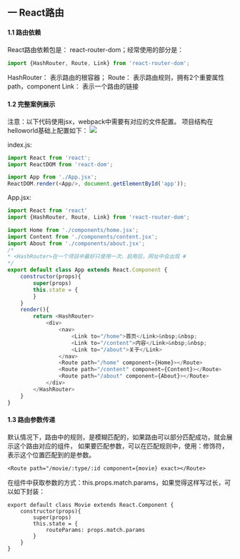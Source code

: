 ## 一 React路由
#### 1.1 路由依赖
React路由依赖包是： react-router-dom；经常使用的部分是：
```JavaScript
import {HashRouter, Route, Link} from 'react-router-dom';
```
HashRouter：	表示路由的根容器；
Route：		表示路由规则，拥有2个重要属性path，component
Link：			表示一个路由的链接
#### 1.2 完整案例展示
注意：以下代码使用jsx，webpack中需要有对应的文件配置。
项目结构在helloworld基础上配置如下：
![](/images/JavaScript/react-02.png)

index.js:
```JavaScript
import React from 'react';
import ReactDOM from 'react-dom';

import App from './App.jsx';
ReactDOM.render(<App/>, document.getElementById('app'));
```

App.jsx:
```JavaScript
import React from 'react'
import {HashRouter, Route, Link} from 'react-router-dom';

import Home from './components/home.jsx';
import Content from './components/content.jsx';
import About from './components/about.jsx';
/*
* <HashRouter>在一个项目中最好只使用一次，启用后，网址中会出现 #
*/
export default class App extends React.Component {
	constructor(props){
		super(props)
		this.state = {
		}
	}
	render(){
		return <HashRouter>
			<div>
				<nav>
					<Link to="/home">首页</Link>&nbsp;&nbsp;
					<Link to="/content">内容</Link>&nbsp;&nbsp;
					<Link to="/about">关于</Link>
				</nav>
				<Route path="/home" component={Home}></Route>
				<Route path="/content" component={Content}></Route>
				<Route path="/about" component={About}></Route>
			</div>
		</HashRouter>
	}
}

```
#### 1.3 路由参数传递
默认情况下，路由中的规则，是模糊匹配的，如果路由可以部分匹配成功，就会展示这个路由对应的组件，
如果要匹配参数，可以在匹配规则中，使用：修饰符，表示这个位置匹配到的是参数。
```
<Route path="/movie/:type/:id component={movie} exact></Route>
```
在组件中获取参数的方式：this.props.match.params，如果觉得这样写过长，可以如下封装：
```
export default class Movie extends React.Component {
    constructor(props){
        super(props)
        this.state = {
            routeParams: props.match.params
        }
    }
}
```